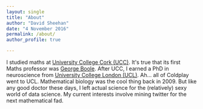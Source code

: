 ```yaml
---
layout: single
title: "About"
author: "David Sheehan"
date: "4 November 2016"
permalink: /about/
author_profile: true

---
```


I studied maths at [University College Cork (UCC)](https://en.wikipedia.org/wiki/University_College_Cork). It's true that its first Maths professor was [George Boole](https://en.wikipedia.org/wiki/George_Boole). After UCC, I earned a PhD in neuroscience from [University College London (UCL)](https://en.wikipedia.org/wiki/University_College_London). Ah... all of Coldplay went to UCL. Mathematical biology was the cool thing back in 2009. But like any good doctor these days, I left actual science for the (relatively) sexy world of data science. My current interests involve mining twitter for the next mathematical fad.
